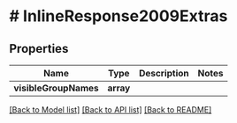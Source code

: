 # # InlineResponse2009Extras

## Properties

Name | Type | Description | Notes
------------ | ------------- | ------------- | -------------
**visibleGroupNames** | **array** |  |

[[Back to Model list]](../../README.md#models) [[Back to API list]](../../README.md#endpoints) [[Back to README]](../../README.md)
